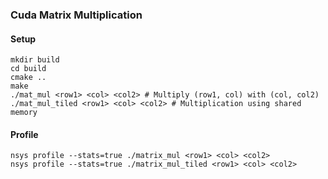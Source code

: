 ### Cuda Matrix Multiplication

#### Setup
```
mkdir build
cd build
cmake ..
make
./mat_mul <row1> <col> <col2> # Multiply (row1, col) with (col, col2)
./mat_mul_tiled <row1> <col> <col2> # Multiplication using shared memory
```

#### Profile
```
nsys profile --stats=true ./matrix_mul <row1> <col> <col2>
nsys profile --stats=true ./matrix_mul_tiled <row1> <col> <col2>
```